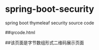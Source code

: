 # spring-boot-security
spring boot thymeleaf security source code

##qrcode.html

##该页面是字节数组形式二维码展示页面
